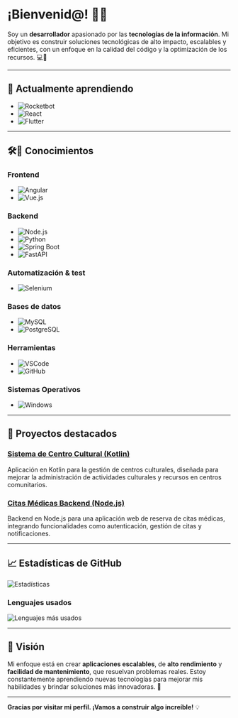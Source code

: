# ¡Bienvenid@! 👨‍💻

Soy un **desarrollador** apasionado por las **tecnologías de la información**. Mi objetivo es construir soluciones tecnológicas de alto impacto, escalables y eficientes, con un enfoque en la calidad del código y la optimización de los recursos. 💻🚀

---

## 🌱 **Actualmente aprendiendo**
- ![Rocketbot](https://img.shields.io/badge/Rocketbot-009C8C?logo=rocketbot&logoColor=white)
- ![React](https://img.shields.io/badge/React-61DAFB?logo=react&logoColor=white)
- ![Flutter](https://img.shields.io/badge/Flutter-02569B?logo=flutter&logoColor=white)
---

## 🛠🚀 **Conocimientos**

### **Frontend**
- ![Angular](https://img.shields.io/badge/Angular-DD0031?logo=angular&logoColor=white)
- ![Vue.js](https://img.shields.io/badge/Vue.js-4FC08D?logo=vue.js&logoColor=white)

### **Backend**
- ![Node.js](https://img.shields.io/badge/Node.js-6DA55F?logo=node.js&logoColor=white)
- ![Python](https://img.shields.io/badge/Python-3776AB?logo=python&logoColor=white)
- ![Spring Boot](https://img.shields.io/badge/Spring_Boot-6DB33F?logo=springboot&logoColor=white)
- ![FastAPI](https://img.shields.io/badge/FastAPI-009688?logo=fastapi&logoColor=white)

### **Automatización & test**
- ![Selenium](https://img.shields.io/badge/Selenium-43B02A?logo=selenium&logoColor=white)

### **Bases de datos**
- ![MySQL](https://img.shields.io/badge/MySQL-4479A1?logo=mysql&logoColor=white)
- ![PostgreSQL](https://img.shields.io/badge/PostgreSQL-4169E1?logo=postgresql&logoColor=white)

### **Herramientas**
- ![VSCode](https://img.shields.io/badge/Tools-vscode-blue?logo=visual-studio-code&logoColor=white)
- ![GitHub](https://img.shields.io/badge/Platform-GitHub-181717?logo=github&logoColor=white)

### **Sistemas Operativos**
- ![Windows](https://img.shields.io/badge/OS-Windows-blue?logo=windows&logoColor=white)

---

## 🔧 **Proyectos destacados**

### [**Sistema de Centro Cultural (Kotlin)**](https://github.com/Juandamunozs/sistemaCentroCultural)  
Aplicación en Kotlin para la gestión de centros culturales, diseñada para mejorar la administración de actividades culturales y recursos en centros comunitarios.

### [**Citas Médicas Backend (Node.js)**](https://github.com/Juandamunozs/citasbackend)  
Backend en Node.js para una aplicación web de reserva de citas médicas, integrando funcionalidades como autenticación, gestión de citas y notificaciones.

---

## 📈 **Estadísticas de GitHub**

![Estadísticas](https://github-readme-stats.vercel.app/api?username=Juandamunozs&show_icons=true&theme=radical)

### **Lenguajes usados**
![Lenguajes más usados](https://github-readme-stats.vercel.app/api/top-langs/?username=Juandamunozs&layout=compact)

---

## 🎯 **Visión**

Mi enfoque está en crear **aplicaciones escalables**, de **alto rendimiento** y **facilidad de mantenimiento**, que resuelvan problemas reales. Estoy constantemente aprendiendo nuevas tecnologías para mejorar mis habilidades y brindar soluciones más innovadoras. 🚀

---

**Gracias por visitar mi perfil. ¡Vamos a construir algo increíble!** 💡
